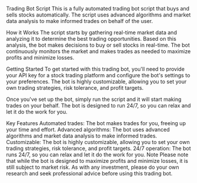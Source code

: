 Trading Bot Script
This is a fully automated trading bot script that buys and sells stocks automatically. The script uses advanced algorithms and market data analysis to make informed trades on behalf of the user.

How it Works
The script starts by gathering real-time market data and analyzing it to determine the best trading opportunities. Based on this analysis, the bot makes decisions to buy or sell stocks in real-time. The bot continuously monitors the market and makes trades as needed to maximize profits and minimize losses.

Getting Started
To get started with this trading bot, you'll need to provide your API key for a stock trading platform and configure the bot's settings to your preferences. The bot is highly customizable, allowing you to set your own trading strategies, risk tolerance, and profit targets.

Once you've set up the bot, simply run the script and it will start making trades on your behalf. The bot is designed to run 24/7, so you can relax and let it do the work for you.

Key Features
Automated trades: The bot makes trades for you, freeing up your time and effort.
Advanced algorithms: The bot uses advanced algorithms and market data analysis to make informed trades.
Customizable: The bot is highly customizable, allowing you to set your own trading strategies, risk tolerance, and profit targets.
24/7 operation: The bot runs 24/7, so you can relax and let it do the work for you.
Note
Please note that while the bot is designed to maximize profits and minimize losses, it is still subject to market risk. As with any investment, please do your own research and seek professional advice before using this trading bot.

